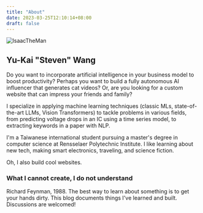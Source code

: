 ```yaml
---
title: "About"
date: 2023-03-25T12:10:14+08:00
draft: false
---
```


![IsaacTheMan](/images/avatar.png "Cyborg Isaac Newton embedded with electronics, profile picture, generated with Midjourney")

## Yu-Kai "Steven" Wang

Do you want to incorporate artificial intelligence in your business model to boost productivity? Perhaps you want to build a fully autonomous AI influencer that generates cat videos? Or, are you looking for a custom website that can impress your friends and family?

I specialize in applying machine learning techniques (classic MLs, state-of-the-art LLMs, Vision Transformers) to tackle problems in various fields, from predicting voltage drops in an IC using a time series model, to extracting keywords in a paper with NLP.

I'm a Taiwanese international student pursuing a master's degree in computer science at Rensselaer Polytechnic Institute. I like learning about new tech, making smart electronics, traveling, and science fiction.

Oh, I also build cool websites.

### What I cannot create, I do not understand

Richard Feynman, 1988. The best way to learn about something is to get your hands dirty. This blog documents things I've learned and built. Discussions are welcomed!
